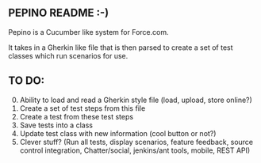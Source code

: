 PEPINO README :-)
-----------------

Pepino is a Cucumber like system for Force.com.

It takes in a Gherkin like file that is then parsed to create a set of test classes which run scenarios for use.

TO DO:
------
0. Ability to load and read a Gherkin style file (load, upload, store online?)
1. Create a set of test steps from this file
2. Create a test from these test steps
3. Save tests into a class
4. Update test class with new information (cool button or not?)
5. Clever stuff? (Run all tests, display scenarios, feature feedback, source control integration, Chatter/social, jenkins/ant tools, mobile, REST API)